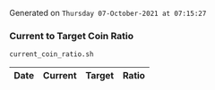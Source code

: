 Generated on `Thursday 07-October-2021 at 07:15:27`

### Current to Target Coin Ratio
`current_coin_ratio.sh`

Date|Current|Target|Ratio
---|---|---|---
